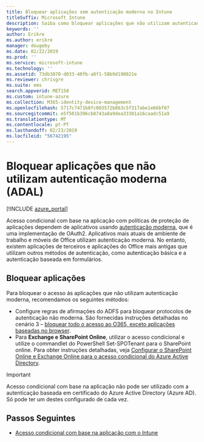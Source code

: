 ```yaml
---
title: Bloquear aplicações sem autenticação moderna no Intune
titleSuffix: Microsoft Intune
description: Saiba como bloquear aplicações que não utilizam autenticação moderna (ADAL) com o Microsoft Intune.
keywords: ''
author: Erikre
ms.author: erikre
manager: dougeby
ms.date: 02/22/2019
ms.prod: ''
ms.service: microsoft-intune
ms.technology: ''
ms.assetid: 73db3070-d033-40fb-a8f1-58b9d198021e
ms.reviewer: chrisgre
ms.suite: ems
search.appverid: MET150
ms.custom: intune-azure
ms.collection: M365-identity-device-management
ms.openlocfilehash: 5717c7471b8fc003572b863c5f317abe1e66bf07
ms.sourcegitcommit: e5f501b396cb8743a8a9dea33381a16caadc51a9
ms.translationtype: MT
ms.contentlocale: pt-PT
ms.lasthandoff: 02/23/2019
ms.locfileid: "56742195"
---
```

# <a name="block-apps-that-do-not-use-modern-authentication-adal"></a>Bloquear aplicações que não utilizam autenticação moderna (ADAL)

[!INCLUDE [azure_portal](./includes/azure_portal.md)]

Acesso condicional com base na aplicação com políticas de proteção de aplicações dependem de aplicativos usando [autenticação moderna](https://support.office.com/article/Using-Office-365-modern-authentication-with-Office-clients-776c0036-66fd-41cb-8928-5495c0f9168a), que é uma implementação de OAuth2. Aplicativos mais atuais de ambiente de trabalho e móveis de Office utilizam autenticação moderna. No entanto, existem aplicações de terceiros e aplicações do Office mais antigas que utilizam outros métodos de autenticação, como autenticação básica e a autenticação baseada em formulários.

## <a name="block-apps"></a>Bloquear aplicações

Para bloquear o acesso às aplicações que não utilizam autenticação moderna, recomendamos os seguintes métodos:

- Configure regras de afirmações do ADFS para bloquear protocolos de autenticação não moderna. São fornecidas instruções detalhadas no cenário 3 – [bloquear todo o acesso ao O365, exceto aplicações baseadas no browser](https://technet.microsoft.com/library/dn592182.aspx).
- Para **Exchange e SharePoint Online**, utilizar o acesso condicional e utilize o commandlet do PowerShell Set-SPOTenant para o SharePoint online. Para obter instruções detalhadas, veja [Configurar o SharePoint Online e Exchange Online para o acesso condicional do Azure Active Directory](https://docs.microsoft.com/azure/active-directory/active-directory-conditional-access-no-modern-authentication#legacy-authentication-protocols).


>[!IMPORTANT]
>Acesso condicional com base na aplicação não pode ser utilizado com a autenticação baseada em certificado do Azure Active Directory (Azure AD). Só pode ter um destes configurado de cada vez.

## <a name="next-steps"></a>Passos Seguintes

- [Acesso condicional com base na aplicação com o Intune](app-based-conditional-access-intune.md)
